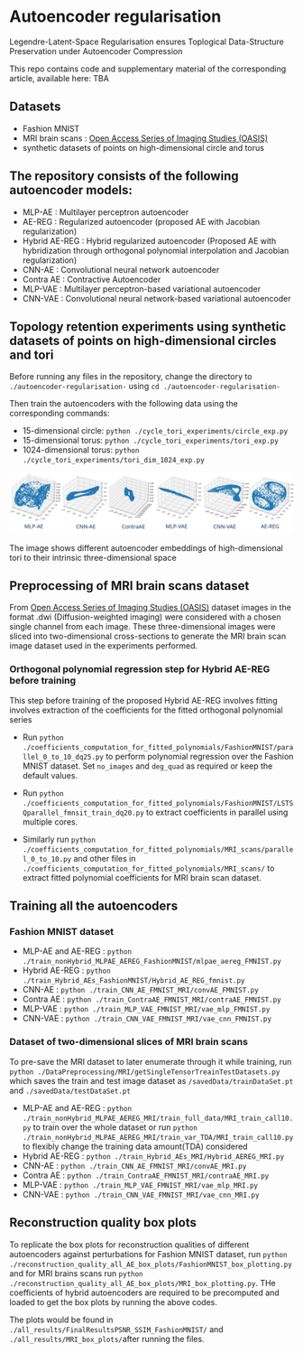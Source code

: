 # Autoencoder regularisation 
Legendre-Latent-Space Regularisation ensures Toplogical Data-Structure Preservation under Autoencoder Compression

This repo contains code and supplementary material of the corresponding article, available here: TBA

## Datasets
* Fashion MNIST
* MRI brain scans : [Open Access Series of Imaging Studies (OASIS)](https://oasis-brains.org/#data)
* synthetic datasets of points on high-dimensional circle and torus 

## The repository consists of the following autoencoder models: 

* MLP-AE : Multilayer perceptron autoencoder
* AE-REG : Regularized autoencoder (proposed AE with Jacobian regularization)
* Hybrid AE-REG : Hybrid regularized autoencoder (Proposed AE with hybridization through orthogonal polynomial interpolation and Jacobian regularization)
* CNN-AE : Convolutional neural network autoencoder
* Contra AE : Contractive Autoencoder  
* MLP-VAE : Multilayer perceptron-based variational autoencoder
* CNN-VAE : Convolutional neural network-based variational autoencoder

## Topology retention experiments using synthetic datasets of points on high-dimensional circles and tori 

Before running any files in the repository, change the directory to `./autoencoder-regularisation-` using `cd ./autoencoder-regularisation-`

Then train the autoencoders with the following data using the corresponding commands:

* 15-dimensional circle: `python ./cycle_tori_experiments/circle_exp.py`
* 15-dimensional torus: `python ./cycle_tori_experiments/tori_exp.py`
* 1024-dimensional torus: `python ./cycle_tori_experiments/tori_dim_1024_exp.py`

![plot](./display/consolidated.png)

The image shows different autoencoder embeddings of high-dimensional tori to their intrinsic three-dimensional space

## Preprocessing of MRI brain scans dataset 

From [Open Access Series of Imaging Studies (OASIS)](https://oasis-brains.org/#data) dataset images in the format .dwi (Diffusion-weighted imaging) were considered with a chosen single channel from each image. These three-dimensional images were sliced into two-dimensional cross-sections to generate the MRI brain scan image dataset used in the experiments performed. 


### Orthogonal polynomial regression step for Hybrid AE-REG before training

This step before training of the proposed Hybrid AE-REG involves fitting involves extraction of the coefficients for the fitted orthogonal polynomial series


* Run `python ./coefficients_computation_for_fitted_polynomials/FashionMNIST/parallel_0_to_10_dq25.py` to perform polynomial regression over the Fashion MNIST dataset. Set `no_images` and `deg_quad` as required or keep the default values.
* Run `python ./coefficients_computation_for_fitted_polynomials/FashionMNIST/LSTSQparallel_fmnsit_train_dq20.py` to extract coefficients in parallel using multiple cores.

* Similarly run `python ./coefficients_computation_for_fitted_polynomials/MRI_scans/parallel_0_to_10.py` and other files in  `./coefficients_computation_for_fitted_polynomials/MRI_scans/` to extract fitted polynomial coefficients for MRI brain scan dataset. 

## Training all the autoencoders 

### Fashion MNIST dataset

* MLP-AE and AE-REG : `python ./train_nonHybrid_MLPAE_AEREG_FashionMNIST/mlpae_aereg_FMNIST.py`
* Hybrid AE-REG : `python ./train_Hybrid_AEs_FashionMNIST/Hybrid_AE_REG_fmnist.py`
* CNN-AE : `python ./train_CNN_AE_FMNIST_MRI/convAE_FMNIST.py`
* Contra AE : `python ./train_ContraAE_FMNIST_MRI/contraAE_FMNIST.py` 
* MLP-VAE : `python ./train_MLP_VAE_FMNIST_MRI/vae_mlp_FMNIST.py`
* CNN-VAE : `python ./train_CNN_VAE_FMNIST_MRI/vae_cnn_FMNIST.py`

### Dataset of two-dimensional slices of MRI brain scans

To pre-save the MRI dataset to later enumerate through it while training, run `python ./DataPreprocessing/MRI/getSingleTensorTreainTestDatasets.py` which saves the train and test image dataset as `/savedData/trainDataSet.pt` and `./savedData/testDataSet.pt`


* MLP-AE and AE-REG : `python ./train_nonHybrid_MLPAE_AEREG_MRI/train_full_data/MRI_train_call10.py` to train over the whole dataset or run `python ./train_nonHybrid_MLPAE_AEREG_MRI/train_var_TDA/MRI_train_call10.py` to flexibly change the training data amount(TDA) considered 
* Hybrid AE-REG : `python ./train_Hybrid_AEs_MRI/Hybrid_AEREG_MRI.py`
* CNN-AE : `python ./train_CNN_AE_FMNIST_MRI/convAE_MRI.py`
* Contra AE : `python ./train_ContraAE_FMNIST_MRI/contraAE_MRI.py` 
* MLP-VAE : `python ./train_MLP_VAE_FMNIST_MRI/vae_mlp_MRI.py`
* CNN-VAE : `python ./train_CNN_VAE_FMNIST_MRI/vae_cnn_MRI.py`


## Reconstruction quality box plots

To replicate the box plots for reconstruction qualities of different autoencoders against perturbations for Fashion MNIST dataset, run `python ./reconstruction_quality_all_AE_box_plots/FashionMNIST_box_plotting.py` and for MRI brains scans run `python ./reconstruction_quality_all_AE_box_plots/MRI_box_plotting.py`. THe coefficients of hybrid autoencoders are required to be precomputed and loaded to get the box plots by running the above codes. 

The plots would be found in `./all_results/FinalResultsPSNR_SSIM_FashionMNIST/` and `./all_results/MRI_box_plots/`after running the files. 